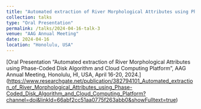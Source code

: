 ```yaml
---
title: "Automated extraction of River Morphological Attributes using Phase-Coded Disk Algorithm and Cloud Computing Platform"
collection: talks
type: "Oral Presentation"
permalink: /talks/2024-04-16-talk-3
venue: "AAG Annual Meeting"
date: 2024-04-16
location: "Honolulu, USA"
---
```

[Oral Presentation “Automated extraction of River Morphological Attributes using Phase-Coded Disk Algorithm and Cloud Computing Platform”, AAG Annual Meeting, Honolulu, HI, USA, April 16-20, 2024.] (https://www.researchgate.net/publication/382794101_Automated_extraction_of_River_Morphological_Attributes_using_Phase-Coded_Disk_Algorithm_and_Cloud_Computing_Platform?channel=doi&linkId=66abf2cc51aa0775f263abb0&showFulltext=true)
